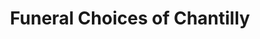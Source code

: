 ---
title: "Funeral Choices of Chantilly"
url: /chantilly/funeral-choices-of-chantilly/
shop: Bestattungen
---